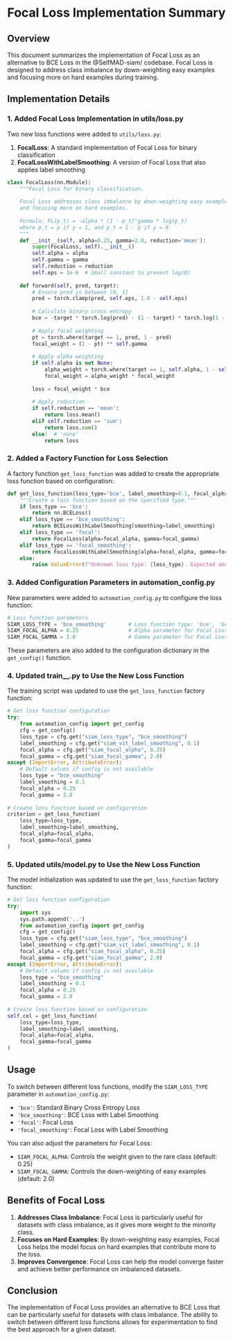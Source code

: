 # Focal Loss Implementation Summary

## Overview

This document summarizes the implementation of Focal Loss as an alternative to BCE Loss in the @SelfMAD-siam/ codebase. Focal Loss is designed to address class imbalance by down-weighting easy examples and focusing more on hard examples during training.

## Implementation Details

### 1. Added Focal Loss Implementation in utils/loss.py

Two new loss functions were added to `utils/loss.py`:

1. **FocalLoss**: A standard implementation of Focal Loss for binary classification
2. **FocalLossWithLabelSmoothing**: A version of Focal Loss that also applies label smoothing

```python
class FocalLoss(nn.Module):
    """Focal Loss for binary classification.
    
    Focal Loss addresses class imbalance by down-weighting easy examples
    and focusing more on hard examples.
    
    Formula: FL(p_t) = -alpha * (1 - p_t)^gamma * log(p_t)
    where p_t = p if y = 1, and p_t = 1 - p if y = 0
    """
    def __init__(self, alpha=0.25, gamma=2.0, reduction='mean'):
        super(FocalLoss, self).__init__()
        self.alpha = alpha
        self.gamma = gamma
        self.reduction = reduction
        self.eps = 1e-6  # Small constant to prevent log(0)
        
    def forward(self, pred, target):
        # Ensure pred is between [0, 1]
        pred = torch.clamp(pred, self.eps, 1.0 - self.eps)
        
        # Calculate binary cross entropy
        bce = -target * torch.log(pred) - (1 - target) * torch.log(1 - pred)
        
        # Apply focal weighting
        pt = torch.where(target == 1, pred, 1 - pred)
        focal_weight = (1 - pt) ** self.gamma
        
        # Apply alpha weighting
        if self.alpha is not None:
            alpha_weight = torch.where(target == 1, self.alpha, 1 - self.alpha)
            focal_weight = alpha_weight * focal_weight
            
        loss = focal_weight * bce
        
        # Apply reduction
        if self.reduction == 'mean':
            return loss.mean()
        elif self.reduction == 'sum':
            return loss.sum()
        else:  # 'none'
            return loss
```

### 2. Added a Factory Function for Loss Selection

A factory function `get_loss_function` was added to create the appropriate loss function based on configuration:

```python
def get_loss_function(loss_type='bce', label_smoothing=0.1, focal_alpha=0.25, focal_gamma=2.0):
    """Create a loss function based on the specified type."""
    if loss_type == 'bce':
        return nn.BCELoss()
    elif loss_type == 'bce_smoothing':
        return BCELossWithLabelSmoothing(smoothing=label_smoothing)
    elif loss_type == 'focal':
        return FocalLoss(alpha=focal_alpha, gamma=focal_gamma)
    elif loss_type == 'focal_smoothing':
        return FocalLossWithLabelSmoothing(alpha=focal_alpha, gamma=focal_gamma, smoothing=label_smoothing)
    else:
        raise ValueError(f"Unknown loss type: {loss_type}. Expected one of: 'bce', 'bce_smoothing', 'focal', 'focal_smoothing'")
```

### 3. Added Configuration Parameters in automation_config.py

New parameters were added to `automation_config.py` to configure the loss function:

```python
# Loss function parameters
SIAM_LOSS_TYPE = 'bce_smoothing'       # Loss function type: 'bce', 'bce_smoothing', 'focal', 'focal_smoothing'
SIAM_FOCAL_ALPHA = 0.25                # Alpha parameter for Focal Loss (weighting factor for rare class)
SIAM_FOCAL_GAMMA = 2.0                 # Gamma parameter for Focal Loss (focusing parameter)
```

These parameters are also added to the configuration dictionary in the `get_config()` function.

### 4. Updated train__.py to Use the New Loss Function

The training script was updated to use the `get_loss_function` factory function:

```python
# Get loss function configuration
try:
    from automation_config import get_config
    cfg = get_config()
    loss_type = cfg.get("siam_loss_type", "bce_smoothing")
    label_smoothing = cfg.get("siam_vit_label_smoothing", 0.1)
    focal_alpha = cfg.get("siam_focal_alpha", 0.25)
    focal_gamma = cfg.get("siam_focal_gamma", 2.0)
except (ImportError, AttributeError):
    # Default values if config is not available
    loss_type = "bce_smoothing"
    label_smoothing = 0.1
    focal_alpha = 0.25
    focal_gamma = 2.0
    
# Create loss function based on configuration
criterion = get_loss_function(
    loss_type=loss_type,
    label_smoothing=label_smoothing,
    focal_alpha=focal_alpha,
    focal_gamma=focal_gamma
)
```

### 5. Updated utils/model.py to Use the New Loss Function

The model initialization was updated to use the `get_loss_function` factory function:

```python
# Get loss function configuration
try:
    import sys
    sys.path.append('..')
    from automation_config import get_config
    cfg = get_config()
    loss_type = cfg.get("siam_loss_type", "bce_smoothing")
    label_smoothing = cfg.get("siam_vit_label_smoothing", 0.1)
    focal_alpha = cfg.get("siam_focal_alpha", 0.25)
    focal_gamma = cfg.get("siam_focal_gamma", 2.0)
except (ImportError, AttributeError):
    # Default values if config is not available
    loss_type = "bce_smoothing"
    label_smoothing = 0.1
    focal_alpha = 0.25
    focal_gamma = 2.0
    
# Create loss function based on configuration
self.cel = get_loss_function(
    loss_type=loss_type,
    label_smoothing=label_smoothing,
    focal_alpha=focal_alpha,
    focal_gamma=focal_gamma
)
```

## Usage

To switch between different loss functions, modify the `SIAM_LOSS_TYPE` parameter in `automation_config.py`:

- `'bce'`: Standard Binary Cross Entropy Loss
- `'bce_smoothing'`: BCE Loss with Label Smoothing
- `'focal'`: Focal Loss
- `'focal_smoothing'`: Focal Loss with Label Smoothing

You can also adjust the parameters for Focal Loss:

- `SIAM_FOCAL_ALPHA`: Controls the weight given to the rare class (default: 0.25)
- `SIAM_FOCAL_GAMMA`: Controls the down-weighting of easy examples (default: 2.0)

## Benefits of Focal Loss

1. **Addresses Class Imbalance**: Focal Loss is particularly useful for datasets with class imbalance, as it gives more weight to the minority class.
2. **Focuses on Hard Examples**: By down-weighting easy examples, Focal Loss helps the model focus on hard examples that contribute more to the loss.
3. **Improves Convergence**: Focal Loss can help the model converge faster and achieve better performance on imbalanced datasets.

## Conclusion

The implementation of Focal Loss provides an alternative to BCE Loss that can be particularly useful for datasets with class imbalance. The ability to switch between different loss functions allows for experimentation to find the best approach for a given dataset.

